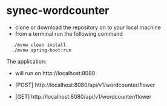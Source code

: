 # synec-wordcounter

- clone or download the repository on to your local machine
- from a terminal run the following command
```
  ./mvnw clean install
  ./mvnw spring-boot:run
```
The application:
- will run on http://localhost:8080

- [POST] http://localhost:8080/api/v1/wordcounter/flower
- [GET] http://localhost:8080/api/v1/wordcounter/flower

